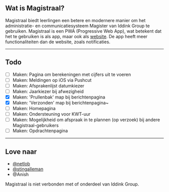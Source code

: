 ## Wat is Magistraal?
Magistraal biedt leerlingen een betere en modernere manier om het administratie- en communicatiesysteem Magister van Iddink Group te gebruiken. Magistraal is een PWA (Progressive Web App), wat betekent dat het te gebruiken is als app, maar ook als [website](https://tjalling.net/magistraal/). De app heeft meer functionaliteiten dan de website, zoals notificaties.

---

## Todo
- [ ] Maken: Pagina om berekeningen met cijfers uit te voeren
- [ ] Maken: Meldingen op iOS via Pushcut
- [ ] Maken: Afsprakenlijst datumkiezer
- [ ] Maken: Jaarkiezer bij afwezigheid
- [x] Maken: 'Prullenbak' map bij berichtenpagina
- [x] Maken: 'Verzonden' map bij berichtenpagina~
- [ ] Maken: Homepagina
- [ ] Maken: Ondersteuning voor KWT-uur
- [ ] Maken: Mogelijkheid om afspraak in te plannen (op verzoek) bij andere Magistraal-gebruikers
- [ ] Maken: Opdrachtenpagina

---

## Love naar

- [@netlob](https://github.com/netlob)
- [@stingalleman](https://github.com/stingalleman)
- @Anish


Magistraal is niet verbonden met of onderdeel van Iddink Group.
